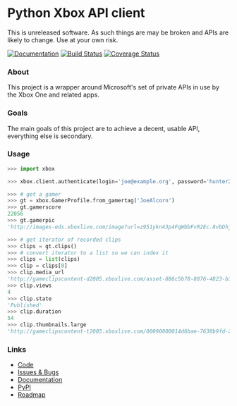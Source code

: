 # Python Xbox API client

This is unreleased software. As such things are may be broken
and APIs are likely to change. Use at your own risk.

[![Documentation](https://readthedocs.org/projects/xbox/badge/?version=latest)](http://xbox.readthedocs.org/en/latest/)
[![Build Status](http://img.shields.io/travis/buttscicles/xbox.svg)](https://travis-ci.org/buttscicles/xbox)
[![Coverage Status](https://img.shields.io/coveralls/buttscicles/xbox.svg)](https://coveralls.io/r/buttscicles/xbox)

### About

This project is a wrapper around Microsoft's set of private APIs
in use by the Xbox One and related apps.

### Goals

The main goals of this project are to achieve a decent, usable API,
everything else is secondary.

### Usage

```python
>>> import xbox

>>> xbox.client.authenticate(login='joe@example.org', password='hunter2')

>>> # get a gamer
>>> gt = xbox.GamerProfile.from_gamertag('JoeAlcorn')
>>> gt.gamerscore
22056
>>> gt.gamerpic
'http://images-eds.xboxlive.com/image?url=z951ykn43p4FqWbbFvR2Ec.8vbDhj8G2Xe7JngaTToBrrCmIEEXHC9UNrdJ6P7KIFXxmxGDtE9Vkd62rOpb7JcGvME9LzjeruYo3cC50qVYelz5LjucMJtB5xOqvr7WR'

>>> # get iterator of recorded clips
>>> clips = gt.clips()
>>> # convert iterator to a list so we can index it
>>> clips = list(clips)
>>> clip = clips[0]
>>> clip.media_url
'http://gameclipscontent-d2005.xboxlive.com/asset-886c5b78-8876-4823-b31b-fbc77d8caa67/GameClip-Original.MP4?sv=2012-02-12&st=2014-09-03T22%3A40%3A58Z&se=2014-09-03T23%3A45%3A58Z&sr=c&sp=r&sig=Q5qvyDvFRM2Bn2tztJ%2F%2BEf9%2FQOpkTPuFniByvE%2Bc9cc%3D&__gda__=1409787958_f22b516f9d29da56911b7cac03f15d05'
>>> clip.views
4
>>> clip.state
'Published'
>>> clip.duration
54
>>> clip.thumbnails.large
'http://gameclipscontent-t2005.xboxlive.com/00090000014d6bae-7638b9fd-2a19-4ef1-b621-505a6ac93488/Thumbnail_Large.PNG'
```


### Links

- [Code](https://github.com/buttscicles/xbox/)
- [Issues & Bugs](https://github.com/buttscicles/xbox/issues)
- [Documentation](http://xbox.readthedocs.org/en/latest/)
- [PyPI](https://pypi.python.org/pypi/python-xbox)
- [Roadmap](https://trello.com/b/onAwDz0V/python-xbox)
